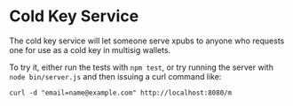 Cold Key Service
================

The cold key service will let someone serve xpubs to anyone who requests one
for use as a cold key in multisig wallets.

To try it, either run the tests with ``npm test``, or try running the server with
``node bin/server.js`` and then issuing a curl command like:

``curl -d "email=name@example.com" http://localhost:8080/m``
